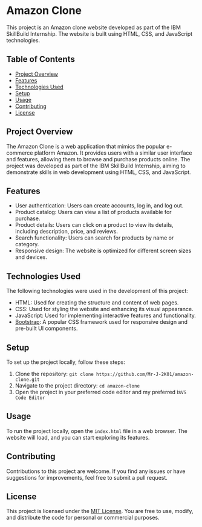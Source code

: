 # Amazon Clone

This project is an Amazon clone website developed as part of the IBM SkillBuild Internship. The website is built using HTML, CSS, and JavaScript technologies.

## Table of Contents

- [Project Overview](#project-overview)
- [Features](#features)
- [Technologies Used](#technologies-used)
- [Setup](#setup)
- [Usage](#usage)
- [Contributing](#contributing)
- [License](#license)

## Project Overview

The Amazon Clone is a web application that mimics the popular e-commerce platform Amazon. It provides users with a similar user interface and features, allowing them to browse and purchase products online. The project was developed as part of the IBM SkillBuild Internship, aiming to demonstrate skills in web development using HTML, CSS, and JavaScript.

## Features

- User authentication: Users can create accounts, log in, and log out.
- Product catalog: Users can view a list of products available for purchase.
- Product details: Users can click on a product to view its details, including description, price, and reviews.
- Search functionality: Users can search for products by name or category.
- Responsive design: The website is optimized for different screen sizes and devices.

## Technologies Used

The following technologies were used in the development of this project:

- HTML: Used for creating the structure and content of web pages.
- CSS: Used for styling the website and enhancing its visual appearance.
- JavaScript: Used for implementing interactive features and functionality.
- [Bootstrap](https://getbootstrap.com/): A popular CSS framework used for responsive design and pre-built UI components.

## Setup

To set up the project locally, follow these steps:

1. Clone the repository: `git clone https://github.com/Mr-J-2K01/amazon-clone.git`
2. Navigate to the project directory: `cd amazon-clone`
3. Open the project in your preferred code editor and my preferred is`VS Code Editor`

## Usage

To run the project locally, open the `index.html` file in a web browser. The website will load, and you can start exploring its features.



## Contributing

Contributions to this project are welcome. If you find any issues or have suggestions for improvements, feel free to submit a pull request.

## License

This project is licensed under the [MIT License](LICENSE). You are free to use, modify, and distribute the code for personal or commercial purposes.

